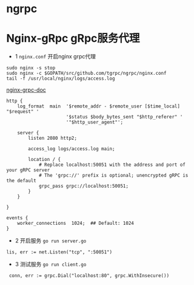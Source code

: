 # ngrpc

Nginx-gRpc gRpc服务代理
============


 - 1 `nginx.conf` 开启nginx grpc代理

```
sudo nginx -s stop
sudo nginx -c $GOPATH/src/github.com/tgrpc/ngrpc/nginx.conf
tail -f /usr/local/nginx/logs/access.log
```

[nginx-grpc-doc](https://www.nginx.com/blog/nginx-1-13-10-grpc/)

```
http {
    log_format  main  '$remote_addr - $remote_user [$time_local] "$request" '
                      '$status $body_bytes_sent "$http_referer" '
                      '"$http_user_agent"';

    server {
        listen 2080 http2;
 
        access_log logs/access.log main;

        location / {
            # Replace localhost:50051 with the address and port of your gRPC server
            # The 'grpc://' prefix is optional; unencrypted gRPC is the default    
            grpc_pass grpc://localhost:50051;
        }
    }

}

events {
    worker_connections  1024;  ## Default: 1024
}
```

 - 2 开启服务 `go run server.go`

```
lis, err := net.Listen("tcp", ":50051")
```

 - 3 测试服务 `go run client.go`

```
 conn, err := grpc.Dial("localhost:80", grpc.WithInsecure())
```
